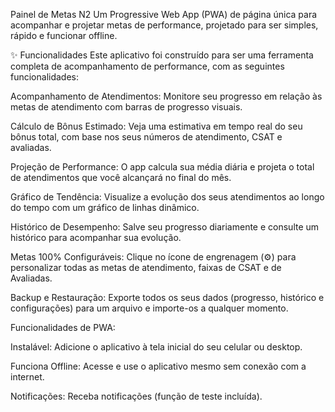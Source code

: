 Painel de Metas N2
Um Progressive Web App (PWA) de página única para acompanhar e projetar metas de performance, projetado para ser simples, rápido e funcionar offline.

<!-- Opcional: tire um print do app e suba no imgur.com para colocar aqui -->

✨ Funcionalidades
Este aplicativo foi construído para ser uma ferramenta completa de acompanhamento de performance, com as seguintes funcionalidades:

Acompanhamento de Atendimentos: Monitore seu progresso em relação às metas de atendimento com barras de progresso visuais.

Cálculo de Bônus Estimado: Veja uma estimativa em tempo real do seu bônus total, com base nos seus números de atendimento, CSAT e avaliadas.

Projeção de Performance: O app calcula sua média diária e projeta o total de atendimentos que você alcançará no final do mês.

Gráfico de Tendência: Visualize a evolução dos seus atendimentos ao longo do tempo com um gráfico de linhas dinâmico.

Histórico de Desempenho: Salve seu progresso diariamente e consulte um histórico para acompanhar sua evolução.

Metas 100% Configuráveis: Clique no ícone de engrenagem (⚙️) para personalizar todas as metas de atendimento, faixas de CSAT e de Avaliadas.

Backup e Restauração: Exporte todos os seus dados (progresso, histórico e configurações) para um arquivo e importe-os a qualquer momento.

Funcionalidades de PWA:

Instalável: Adicione o aplicativo à tela inicial do seu celular ou desktop.

Funciona Offline: Acesse e use o aplicativo mesmo sem conexão com a internet.

Notificações: Receba notificações (função de teste incluída).
